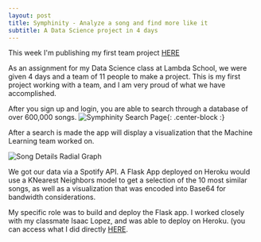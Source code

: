 ```yaml
---
layout: post
title: Symphinity - Analyze a song and find more like it
subtitle: A Data Science project in 4 days
---
```


This week I'm publishing my first team project [HERE](https://spotify-song-suggester.github.io/Marketing-Page-SSS/)

As an assignment for my Data Science class at Lambda School, we were given 4 days and a team of 11 people to make a project. This is my first project working with a team, and I am very proud of what we have accomplished.

After you sign up and login, you are able to search through a database of over 600,000 songs.
![Symphinity Search Page](https://cdn-images-1.medium.com/max/1500/1*_A5F6yJR08Tovr-wKr7QYw.png){: .center-block :}
 
 After a search is made the app will display a visualization that the Machine Learning team worked on.
 
![Song Details Radial Graph](https://cdn-images-1.medium.com/max/1500/1*3gKwhaRCJXzm9F5DApiqrw.png)

We got our data via a Spotify API. A Flask App deployed on Heroku would use a KNearest Neighbors model to get a selection of the 10 most similar songs, as well as a visualization that was encoded into Base64 for bandwidth considerations.

My specific role was to build and deploy the Flask app. I worked closely with my classmate Isaac Lopez, and was able to deploy on Heroku. (you can access what I did directly [HERE](http://spotify-song-suggestor.herokuapp.com/).

